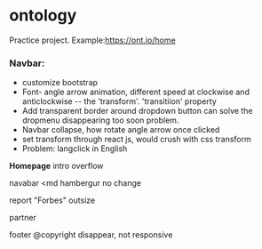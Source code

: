 # ontology
Practice project. Example:https://ont.io/home

### Navbar: 

+ customize bootstrap
+ Font- angle arrow animation, different speed at clockwise and anticlockwise -- the 'transform'. 'transitiion' property
+ Add transparent border around dropdown button can solve the dropmenu disappearing too soon problem.
+ Navbar collapse, how rotate angle arrow once clicked
+ set transform through react js, would crush with css transform
+ Problem: langclick in English

**Homepage**
intro overflow

navabar <md hambergur no change

report "Forbes" outsize

partner

footer @copyright disappear, not responsive
